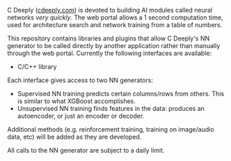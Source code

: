 C Deeply ([cdeeply.com](https://www.cdeeply.com)) is devoted to building AI modules called neural networks *very quickly*.
The web portal allows a 1 second computation time, used for architecture search and network training from a table of numbers.

This repository contains libraries and plugins that allow C Deeply's NN generator to be called directly by another application
rather than manually through the web portal.  Currently the following interfaces are available:

- C/C++ library

Each interface gives access to two NN generators:

- Supervised NN training predicts certain columns/rows from others.  This is similar to what XGBoost accomplishes.
- Unsupervised NN training finds features in the data:  produces an autoencoder, or just an encoder or decoder.

Additional methods (e.g. reinforcement training, training on image/audio data, etc) will be added as they are developed.

All calls to the NN generator are subject to a daily limit.

<!---
cdeeply/cdeeply is a ✨ special ✨ repository because its `README.md` (this file) appears on your GitHub profile.
You can click the Preview link to take a look at your changes.
--->

